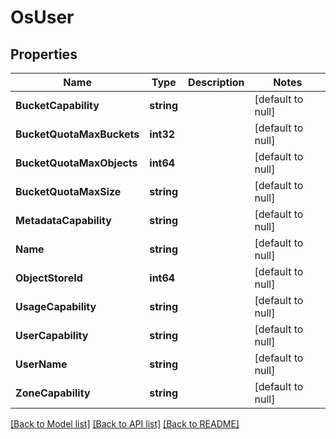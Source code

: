 # OsUser

## Properties
Name | Type | Description | Notes
------------ | ------------- | ------------- | -------------
**BucketCapability** | **string** |  | [default to null]
**BucketQuotaMaxBuckets** | **int32** |  | [default to null]
**BucketQuotaMaxObjects** | **int64** |  | [default to null]
**BucketQuotaMaxSize** | **string** |  | [default to null]
**MetadataCapability** | **string** |  | [default to null]
**Name** | **string** |  | [default to null]
**ObjectStoreId** | **int64** |  | [default to null]
**UsageCapability** | **string** |  | [default to null]
**UserCapability** | **string** |  | [default to null]
**UserName** | **string** |  | [default to null]
**ZoneCapability** | **string** |  | [default to null]

[[Back to Model list]](../README.md#documentation-for-models) [[Back to API list]](../README.md#documentation-for-api-endpoints) [[Back to README]](../README.md)

